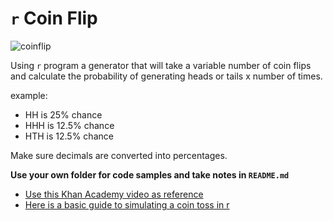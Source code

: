 # `r` Coin Flip

![coinflip](https://68.media.tumblr.com/cf0b431f9472e7ae28034fc840263625/tumblr_o0n2lhOtzH1t0qqjbo1_500.gif)

Using `r` program a generator that will take a variable number of coin flips and calculate the probability of generating heads or tails x number of times.

example:

-   HH is 25% chance
-   HHH is 12.5% chance
-   HTH is 12.5% chance

Make sure decimals are converted into percentages.

**Use your own folder for code samples and take notes in `README.md`**

-   [Use this Khan Academy video as reference](https://www.youtube.com/watch?v=mkyZ45KQYi4&list=PL06A16C388F14E6FE&index=6)
-   [Here is a basic guide to simulating a coin toss in r](http://www.rfortraders.com/simulation-of-a-coin-toss-in-r/)
